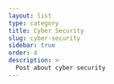 ```yaml
---
layout: list
type: category
title: Cyber Security
slug: cyber-security
sidebar: true
order: 4
description: >
  Post about cyber security
---
```

